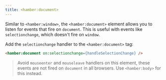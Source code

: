 ```yaml
---
title: <hamber:document>
---
```


Similar to `<hamber:window>`, the `<hamber:document>` element allows you to listen for events that fire on `document`. This is useful with events like `selectionchange`, which doesn't fire on `window`.

Add the `selectionchange` handler to the `<hamber:document>` tag:

```html
<hamber:document on:selectionchange={handleSelectionChange} />
```

> Avoid `mouseenter` and `mouseleave` handlers on this element, these events are not fired on `document` in all browsers. Use `<hamber:body>` for this instead.
